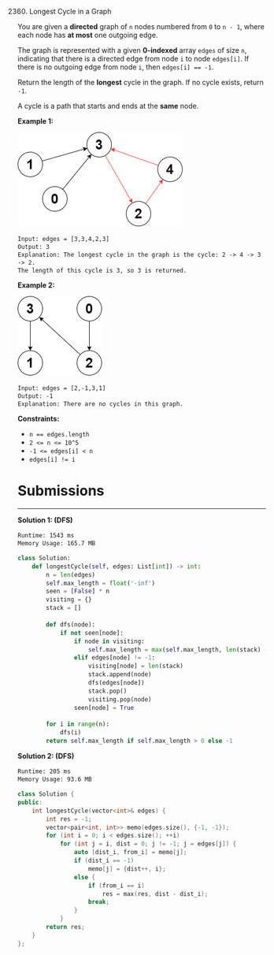 2360. Longest Cycle in a Graph

You are given a **directed** graph of `n` nodes numbered from `0` to `n - 1`, where each node has **at most** one outgoing edge.

The graph is represented with a given **0-indexed** array `edges` of size `n`, indicating that there is a directed edge from node `i` to node `edges[i]`. If there is no outgoing edge from node `i`, then `edges[i] == -1`.

Return the length of the **longest** cycle in the graph. If no cycle exists, return `-1`.

A cycle is a path that starts and ends at the **same** node.

 

**Example 1:**

![2360_graph4drawio-5.png](img/2360_graph4drawio-5.png)
```
Input: edges = [3,3,4,2,3]
Output: 3
Explanation: The longest cycle in the graph is the cycle: 2 -> 4 -> 3 -> 2.
The length of this cycle is 3, so 3 is returned.
```

**Example 2:**

![2360_graph4drawio-1.png](img/2360_graph4drawio-1.png)
```
Input: edges = [2,-1,3,1]
Output: -1
Explanation: There are no cycles in this graph.
```

**Constraints:**

* `n == edges.length`
* `2 <= n <= 10^5`
* `-1 <= edges[i] < n`
* `edges[i] != i`

# Submissions
---
**Solution 1: (DFS)**
```
Runtime: 1543 ms
Memory Usage: 165.7 MB
```
```python
class Solution:
    def longestCycle(self, edges: List[int]) -> int:
        n = len(edges)
        self.max_length = float('-inf')
        seen = [False] * n
        visiting = {}
        stack = []

        def dfs(node):
            if not seen[node]:
                if node in visiting:
                    self.max_length = max(self.max_length, len(stack) - visiting[node])
                elif edges[node] != -1: 
                    visiting[node] = len(stack) 
                    stack.append(node)
                    dfs(edges[node])
                    stack.pop()
                    visiting.pop(node)
                seen[node] = True

        for i in range(n):            
            dfs(i)
        return self.max_length if self.max_length > 0 else -1  
```

**Solution 2: (DFS)**
```
Runtime: 205 ms
Memory Usage: 93.6 MB
```
```c++
class Solution {
public:
    int longestCycle(vector<int>& edges) {
        int res = -1;
        vector<pair<int, int>> memo(edges.size(), {-1, -1});
        for (int i = 0; i < edges.size(); ++i)
            for (int j = i, dist = 0; j != -1; j = edges[j]) {
                auto [dist_i, from_i] = memo[j];
                if (dist_i == -1)
                    memo[j] = {dist++, i};
                else {
                    if (from_i == i)
                        res = max(res, dist - dist_i);
                    break;
                }
            }
        return res;
    }
};
```
